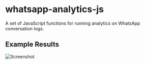# whatsapp-analytics-js
A set of JavaScript functions for running analytics on WhatsApp conversation logs.

## Example Results
![Screenshot](/../images/screenshot.png?raw=true "Screenshot")
